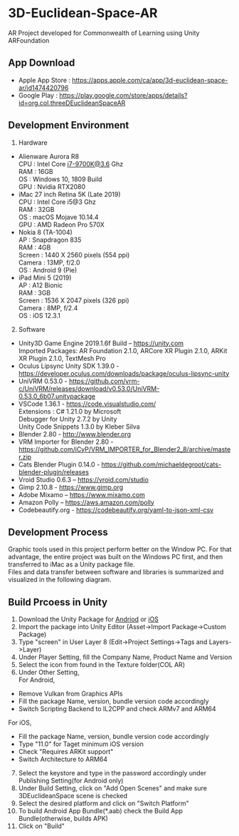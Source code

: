 # 3D-Euclidean-Space-AR
AR Project developed for Commonwealth of Learning using Unity ARFoundation

## App Download
 * Apple App Store : https://apps.apple.com/ca/app/3d-euclidean-space-ar/id1474420796
 * Google Play :  https://play.google.com/store/apps/details?id=org.col.threeDEuclideanSpaceAR

## Development Environment
1. Hardware
* Alienware Aurora R8        
    CPU  : Intel Core i7-9700K@3.6 Ghz  
    RAM  : 16GB  
    OS   : Windows 10, 1809 Build       
    GPU  : Nvidia RTX2080         
* iMac 27 inch Retina 5K (Late 2019)     
    CPU  : Intel Core i5@3 Ghz     
    RAM  :  32GB     
    OS   : macOS Mojave 10.14.4     
    GPU  : AMD Radeon Pro 570X     
* Nokia 8 (TA-1004)     
    AP       : Snapdragon 835     
    RAM      : 4GB     
    Screen   : 1440 X 2560 pixels (554 ppi)     
    Camera   : 13MP, f/2.0     
    OS       :  Android 9 (Pie)     
* iPad Mini 5 (2019)     
    AP       : A12 Bionic     
    RAM      : 3GB     
    Screen   : 1536 X 2047 pixels (326 ppi)     
    Camera   : 8MP, f/2.4     
    OS       : iOS 12.3.1        
2. Software    
* Unity3D Game Engine 2019.1.6f Build – https://unity.com     
    Imported Packages: AR Foundation 2.1.0, ARCore XR Plugin 2.1.0, ARKit XR Plugin 2.1.0, TextMesh Pro
* Oculus Lipsync Unity SDK 1.39.0 - https://developer.oculus.com/downloads/package/oculus-lipsync-unity 
* UniVRM 0.53.0 - https://github.com/vrm-c/UniVRM/releases/download/v0.53.0/UniVRM-0.53.0_6b07.unitypackage
* VSCode 1.36.1 - https://code.visualstudio.com/       
    Extensions : C# 1.21.0 by Microsoft     
                 Debugger for Unity 2.7.2 by Unity     
                 Unity Code Snippets 1.3.0 by Kleber Silva       
* Blender 2.80 - http://www.blender.org
* VRM Importer for Blender 2.80 - https://github.com/iCyP/VRM_IMPORTER_for_Blender2_8/archive/master.zip
* Cats Blender Plugin 0.14.0 - https://github.com/michaeldegroot/cats-blender-plugin/releases   
* Vroid Studio 0.6.3 – https://vroid.com/studio
* Gimp 2.10.8 - https://www.gimp.org
* Adobe Mixamo – https://www.mixamo.com 
* Amazon Polly – https://aws.amazon.com/polly
* Codebeautify.org - https://codebeautify.org/yaml-to-json-xml-csv     
## Development Process     
Graphic tools used in this project perform better on the Window PC. For that advantage, the entire project was built on the Windows PC first, and then transferred to iMac as a Unity package file.      
Files and data transfer between software and libraries is summarized and visualized in the following diagram.   

## Build Prcoess in Unity     
1. Download the Unity Package for [Andriod](https://github.com/COL-inno/3D-Eucliden-Space-AR/raw/master/3DEuclideanSpace_Android_082219.unitypackage) or [iOS](https://github.com/COL-inno/3D-Eucliden-Space-AR/raw/master/3DEuclideanSpace_iOS_082219.unitypackage)     
2. Import the package into Unity Editor (Asset->Import Package->Custom Package)     
3. Type "screen" in User Layer 8 (Edit->Project Settings->Tags and Layers->Layer)     
4. Under Player Setting, fill the Company Name, Product Name and Version      
5. Select the icon from found in the Texture folder(COL AR)     
6. Under Other Setting,      
For Android,      
* Remove Vulkan from Graphics APIs     
* Fill the package Name, version, bundle version code accordingly       
* Switch Scripting Backend to IL2CPP and check ARMv7 and ARM64     
      
For iOS,     
* Fill the package Name, version, bundle version code accordingly     
* Type "11.0" for Taget minimum iOS version     
* Check "Requires ARKit support"     
* Switch Architecture to ARM64     
7. Select the keystore and type in the password accordingly under Publishing Setting(for Android only)      
8. Under Build Setting, click on "Add Open Scenes" and make sure 3DEuclideanSpace scene is checked     
9. Select the desired platform and click on "Switch Platform"     
10. To build Android App Bundle(*.aab) check the Build App Bundle(otherwise, builds APK)     
11. Click on "Build"     
